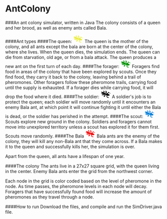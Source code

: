# AntColony
###An ant colony simulator, written in Java
The colony consists of a queen and her brood, as well as enemy ants called Bala. 

####Ant types
####The queen: ![The queen ant](https://raw.githubusercontent.com/Xarikins/AntColony/master/images/queen.gif)
The queen is the mother of the colony, and all ants except the bala are born at the center of the colony, where she lives.
When the queen dies, the simulation ends. The queen can die from starvation, old age, or from a bala attack.
The queen produces a new ant on the first turn of each day.
####The forager: ![The forager ant](https://raw.githubusercontent.com/Xarikins/AntColony/master/images/forager.gif)
Foragers find food in areas of the colony that have been explored by scouts. Once they find food, they carry it back to the colony, leaving behind a trail of pheromones. Other foragers follow these pheromone trails, carrying food until the supply is exhausted. If a forager dies while carrying food, it will drop the food where it died.
####The soldier: ![The soldier ant](https://raw.githubusercontent.com/Xarikins/AntColony/master/images/soldier.gif)
A soldier's job is to protect the queen; each soldier will move randomly until it encounters an enemy Bala ant, at which point it will continue fighting it until either the Bala is dead, or the soldier has perished in the attempt.
####The scout: ![The scout ant](https://raw.githubusercontent.com/Xarikins/AntColony/master/images/scout.gif)
Scouts explore new ground in the colony. Soldiers and foragers cannot move into unexplored territory unless a scout has explored it for them first. Scouts move randomly.
####The Bala ![The bala ant](https://raw.githubusercontent.com/Xarikins/AntColony/master/images/bala.gif)
Bala ants are the enemy of the colony, they will kill any non-Bala ant that they come across. If a Bala makes it to the queen and successfully kills her, the simulation is over.

Apart from the queen, all ants have a lifespan of one year.

####The colony
The ants live in a 27x27 square grid, with the queen living in the center. Enemy Bala ants enter the grid from the northwest corner.

Each node in the grid is color coded based on the level of pheromone in the node. As time passes, the pheromone levels in each node will decay. Foragers that have successfully found food will increase the amount of pheromones as they travel through a node.

####How to run
Download the files, and compile and run the SimDriver.java file.
